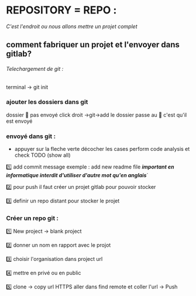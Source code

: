 # REPOSITORY = REPO :

_C'est l'endroit ou nous allons mettre un projet complet_ 

## comment fabriquer un projet et l'envoyer dans gitlab?

###### Telechargement de git :

terminal -> git init 

### ajouter les dossiers dans git 

dossier :red_circle: pas envoyé click droit ->git->add 
le dossier passe au :green_apple: c'est qu'il est envoyé 

### envoyé dans git :
 + appuyer sur la fleche verte
décocher les cases perform code analysis et check TODO (show all)

:one: add commit message exemple : add new readme file <strong><em>important en informatique interdit d'utiliser d'autre mot qu'en anglais</em></strong>`

:two: pour push il faut créer un projet gitlab pour pouvoir stocker

:three: definir un repo distant pour stocker le projet

### Créer un repo git :

:one: New project -> blank project  

:two: donner un nom en rapport avec le projot 

:three: choisir l'organisation dans project url

:four: mettre en privé ou en public 

:five: clone -> copy url HTTPS aller dans find remote et coller l'url -> Push
